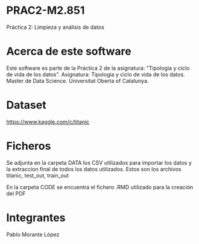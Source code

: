 # PRAC2-M2.851
Práctica 2: Limpieza y análisis de datos
# Acerca de este software
Este software es parte de la Práctica 2 de la asignatura: "Tipologia y ciclo de vida de los datos".
Asignatura: Tipologia y ciclo de vida de los datos.
Master de Data Science.
Universitat Oberta of Catalunya.
# Dataset 
https://www.kaggle.com/c/titanic
# Ficheros 
Se adjunta en la carpeta DATA los CSV utilizados para importar los datos y la extraccion final de todos los datos utilizados. Estos son los archivos titanic, test_out, train_out

En la carpeta CODE se encuentra el fichero .RMD utilizado para la creación del PDF
# Integrantes 
Pablo Morante López
